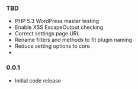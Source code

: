 ### TBD
* PHP 5.3 WordPress master testing
* Enable XSS EscapeOutput checking
* Correct settings page URL
* Rename filters and methods to fit plugin naming
* Reduce setting options to core
* 

### 0.0.1
* Initial code release 